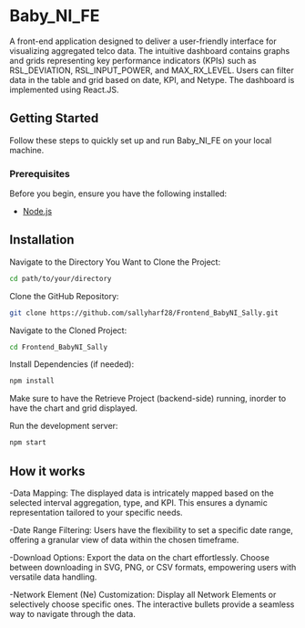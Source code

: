 
# Baby_NI_FE

A front-end application designed to deliver a user-friendly interface for visualizing aggregated telco data. The intuitive dashboard contains graphs and grids representing key performance indicators (KPIs) such as RSL_DEVIATION, RSL_INPUT_POWER, and MAX_RX_LEVEL. Users can filter data in the table and grid based on date, KPI, and Netype. The dashboard is implemented using React.JS.

## Getting Started

Follow these steps to quickly set up and run Baby_NI_FE on your local machine.

### Prerequisites

Before you begin, ensure you have the following installed:

- [Node.js](https://nodejs.org/)
  
## Installation

Navigate to the Directory You Want to Clone the Project:
```bash
cd path/to/your/directory
```

Clone the GitHub Repository:
```bash
git clone https://github.com/sallyharf28/Frontend_BabyNI_Sally.git

```
Navigate to the Cloned Project:
```bash
cd Frontend_BabyNI_Sally
```
Install Dependencies (if needed):

```bash
npm install
```
Make sure to have the Retrieve Project (backend-side) running, inorder to have the chart and grid displayed.

Run the development server:

```bash
npm start
```
## How it works

-Data Mapping:
The displayed data is intricately mapped based on the selected interval aggregation, type, and KPI. This ensures a dynamic representation tailored to your specific needs.

-Date Range Filtering:
Users have the flexibility to set a specific date range, offering a granular view of data within the chosen timeframe.

-Download Options:
Export the data on the chart effortlessly. Choose between downloading in SVG, PNG, or CSV formats, empowering users with versatile data handling.

-Network Element (Ne) Customization:
Display all Network Elements or selectively choose specific ones. The interactive bullets provide a seamless way to navigate through the data.
